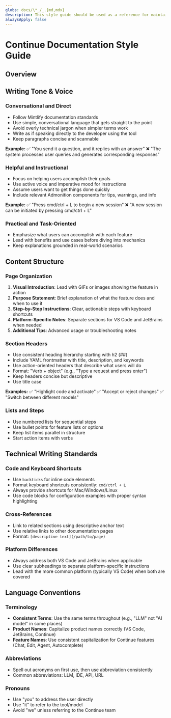 ```yaml
---
globs: docs/\*_/_.{md,mdx}
description: This style guide should be used as a reference for maintaining consistency across all Continue documentation
alwaysApply: false
---
```


# Continue Documentation Style Guide

## Overview

## Writing Tone & Voice

### Conversational and Direct

- Follow Mintlify documentation standards
- Use simple, conversational language that gets straight to the point
- Avoid overly technical jargon when simpler terms work
- Write as if speaking directly to the developer using the tool
- Keep paragraphs concise and scannable

**Example:**
✅ "You send it a question, and it replies with an answer"
❌ "The system processes user queries and generates corresponding responses"

### Helpful and Instructional

- Focus on helping users accomplish their goals
- Use active voice and imperative mood for instructions
- Assume users want to get things done quickly
- Include relevant Admonition components for tips, warnings, and info

**Example:**
✅ "Press cmd/ctrl + L to begin a new session"
❌ "A new session can be initiated by pressing cmd/ctrl + L"

### Practical and Task-Oriented

- Emphasize what users can accomplish with each feature
- Lead with benefits and use cases before diving into mechanics
- Keep explanations grounded in real-world scenarios

## Content Structure

### Page Organization

1. **Visual Introduction**: Lead with GIFs or images showing the feature in action
2. **Purpose Statement**: Brief explanation of what the feature does and when to use it
3. **Step-by-Step Instructions**: Clear, actionable steps with keyboard shortcuts
4. **Platform-Specific Notes**: Separate sections for VS Code and JetBrains when needed
5. **Additional Tips**: Advanced usage or troubleshooting notes

### Section Headers

- Use consistent heading hierarchy starting with h2 (##)
- Include YAML frontmatter with title, description, and keywords
- Use action-oriented headers that describe what users will do
- Format: "Verb + object" (e.g., "Type a request and press enter")
- Keep headers concise but descriptive
- Use title case

**Examples:**
✅ "Highlight code and activate"
✅ "Accept or reject changes"
✅ "Switch between different models"

### Lists and Steps

- Use numbered lists for sequential steps
- Use bullet points for feature lists or options
- Keep list items parallel in structure
- Start action items with verbs

## Technical Writing Standards

### Code and Keyboard Shortcuts

- Use `backticks` for inline code elements
- Format keyboard shortcuts consistently: `cmd/ctrl + L`
- Always provide shortcuts for Mac/Windows/Linux
- Use code blocks for configuration examples with proper syntax highlighting

### Cross-References

- Link to related sections using descriptive anchor text
- Use relative links to other documentation pages
- Format: `[descriptive text](/path/to/page)`

### Platform Differences

- Always address both VS Code and JetBrains when applicable
- Use clear subheadings to separate platform-specific instructions
- Lead with the more common platform (typically VS Code) when both are covered

## Language Conventions

### Terminology

- **Consistent Terms**: Use the same terms throughout (e.g., "LLM" not "AI model" in some places)
- **Product Names**: Capitalize product names correctly (VS Code, JetBrains, Continue)
- **Feature Names**: Use consistent capitalization for Continue features (Chat, Edit, Agent, Autocomplete)

### Abbreviations

- Spell out acronyms on first use, then use abbreviation consistently
- Common abbreviations: LLM, IDE, API, URL

### Pronouns

- Use "you" to address the user directly
- Use "it" to refer to the tool/model
- Avoid "we" unless referring to the Continue team
